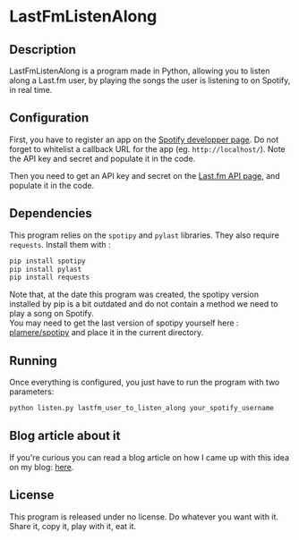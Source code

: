 # LastFmListenAlong

## Description

LastFmListenAlong is a program made in Python, allowing you to listen along a Last.fm user, by playing the songs the user is listening to on Spotify, in real time.

## Configuration

First, you have to register an app on the [Spotify developper page](https://developer.spotify.com/dashboard/).
Do not forget to whitelist a callback URL for the app (eg. `http://localhost/`). Note the API key and secret and populate it in the code.

Then you need to get an API key and secret on the [Last.fm API page](https://www.last.fm/api/account/create), and populate it in the code.

## Dependencies

This program relies on the `spotipy` and `pylast` libraries. They also require `requests`. Install them with :

```bash
pip install spotipy
pip install pylast
pip install requests
```

Note that, at the date this program was created, the spotipy version installed by pip is a bit outdated and do not contain a method we need to play a song on Spotify.   
You may need to get the last version of spotipy yourself here : [plamere/spotipy](https://github.com/plamere/spotipy) and place it in the current directory.


## Running

Once everything is configured, you just have to run the program with two parameters:

```bash
python listen.py lastfm_user_to_listen_along your_spotify_username
```

## Blog article about it

If you're curious you can read a blog article on how I came up with this idea on my blog: [here](https://hexaly.se/2019/02/27/how-to-listen-along-a-last-fm-user-on-spotify/).


## License

This program is released under no license. Do whatever you want with it. Share it, copy it, play with it, eat it. 
